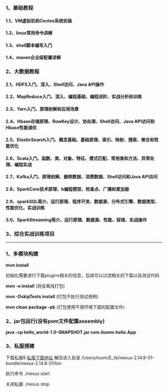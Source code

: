 ### 1、基础教程
#### 1.1、VM虚拟机和Centos系统安装
#### 1.2、linux常用命令讲解
#### 1.3、shell脚本编写入门
#### 1.4、maven企业级配置讲解

### 2、大数据教程
#### 2.1、HDFS入门、深入、Shell访问、Java API操作
#### 2.2、MapReduce入门、深入、编程基础、编程进阶、实战分析和训练
#### 2.3、Yarn入门、原理剖解和应用场景
#### 2.4、Hbase存储原理、RowKey设计、协处理、Shell访问、Java API访问和Hbase性能调优
#### 2.5、ElasticSearch入门、概念基础、基础原理、索引、映射、搜索、聚合和性能优化
#### 2.6、Scala入门、函数、类、对象、特征、模式匹配、常用类和方法、异常处理、编程实战
#### 2.7、Kafka入门、原理剖解、删除数据、消费数据、Shell访问和Java API访问
#### 2.8、SparkCore技术原理、b编程模型、检查点、广播和累加器
#### 2.9、sparkSQL简介、运行原理、程序开发、数据源、分布式引擎、数据类型、性能优化、实战训练
#### 3.0、SparkStreaming简介、运行原理、数据源、性能、容错、实战操作

### 3、综合实战训练项目

-------------------------------

### 1、多模块构建

**mvn install**

初始化需要进行下载plugins相关的信息，后续可以过滤相关的下载以及测试代码

**mvn -o install** (将会离线打包)

**mvn -DskipTests install** (打包不执行测试用例)

**mvn clean package -pb** (打包使用不用环境下面的配置文件)

### 2、jar包运行(没有pom文件配置assembly)
**java -cp hello_world-1.0-SNAPSHOT.jar com.liumm.hello.App**

### 3、私服搭建
下载私服ß
[私服下载地址](https://www.sonatype.com/download-oss-sonatype)
解压进入目录
/Users/liuxm/E_lib/nexus-2.14.8-01-bundle/nexus-2.14.8-01/bin

执行命令 ./nexus start

关闭私服 ./nexus stop
